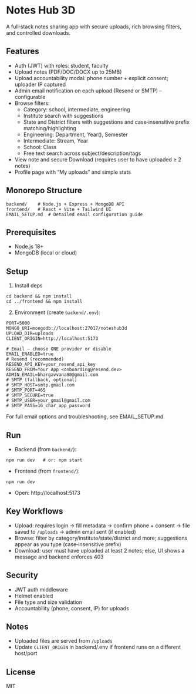 # Notes Hub 3D

A full‑stack notes sharing app with secure uploads, rich browsing filters, and controlled downloads.

## Features
- Auth (JWT) with roles: student, faculty
- Upload notes (PDF/DOC/DOCX up to 25MB)
- Upload accountability modal: phone number + explicit consent; uploader IP captured
- Admin email notification on each upload (Resend or SMTP) – configurable
- Browse filters:
  - Category: school, intermediate, engineering
  - Institute search with suggestions
  - State and District filters with suggestions and case‑insensitive prefix matching/highlighting
  - Engineering: Department, Year(), Semester 
  - Intermediate: Stream, Year
  - School: Class
  - Free text search across subject/description/tags
- View note and secure Download (requires user to have uploaded ≥ 2 notes)
- Profile page with “My uploads” and simple stats

## Monorepo Structure
```
backend/    # Node.js + Express + MongoDB API
frontend/   # React + Vite + Tailwind UI
EMAIL_SETUP.md  # Detailed email configuration guide
```

## Prerequisites
- Node.js 18+
- MongoDB (local or cloud)

## Setup
1) Install deps
```
cd backend && npm install
cd ../frontend && npm install
```
2) Environment (create `backend/.env`):
```
PORT=5000
MONGO_URI=mongodb://localhost:27017/noteshub3d
UPLOAD_DIR=uploads
CLIENT_ORIGIN=http://localhost:5173

# Email – choose ONE provider or disable
EMAIL_ENABLED=true
# Resend (recommended)
RESEND_API_KEY=your_resend_api_key
RESEND_FROM=Your App <onboarding@resend.dev>
ADMIN_EMAIL=bhargavvana80@gmail.com
# SMTP (fallback, optional)
# SMTP_HOST=smtp.gmail.com
# SMTP_PORT=465
# SMTP_SECURE=true
# SMTP_USER=your_gmail@gmail.com
# SMTP_PASS=16_char_app_password
```
For full email options and troubleshooting, see EMAIL_SETUP.md.

## Run
- Backend (from `backend/`):
```
npm run dev   # or: npm start
```
- Frontend (from `frontend/`):
```
npm run dev
```
- Open: http://localhost:5173

## Key Workflows
- Upload: requires login → fill metadata → confirm phone + consent → file saved to `/uploads` → admin email sent (if enabled)
- Browse: filter by category/institute/state/district and more; suggestions appear as you type (case‑insensitive prefix)
- Download: user must have uploaded at least 2 notes; else, UI shows a message and backend enforces 403

## Security
- JWT auth middleware
- Helmet enabled
- File type and size validation
- Accountability (phone, consent, IP) for uploads

## Notes
- Uploaded files are served from `/uploads`
- Update `CLIENT_ORIGIN` in backend/.env if frontend runs on a different host/port

## License
MIT
